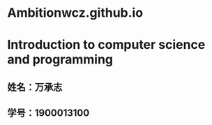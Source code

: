 # Ambitionwcz.github.io
# Introduction to computer science and programming 
## 姓名：万承志
## 学号：1900013100



